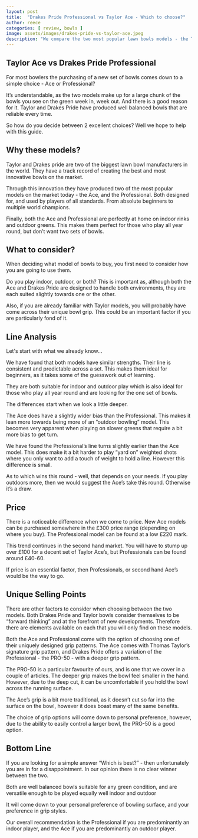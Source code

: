 ```yaml
---
layout: post
title:  "Drakes Pride Professional vs Taylor Ace - Which to choose?"
author: reece
categories: [ review, bowls ]
image: assets/images/drakes-pride-vs-taylor-ace.jpeg
description: "We compare the two most popular lawn bowls models - the Taylor Ace v Drakes Pride Professional - to see which one is the best for you"
---
```


## Taylor Ace vs Drakes Pride Professional

For most bowlers the purchasing of a new set of bowls comes down to a simple choice - Ace or Professional?

It’s understandable, as the two models make up for a large chunk of the bowls you see on the green week in, week out. And there is a good reason for it. Taylor and Drakes Pride have produced well balanced bowls that are reliable every time.

So how do you decide between 2 excellent choices? Well we hope to help with this guide.

## Why these models?

Taylor and Drakes pride are two of the biggest lawn bowl manufacturers in the world. They have a track record of creating the best and most innovative bowls on the market.

Through this innovation they have produced two of the most popular models on the market today - the Ace, and the Professional. Both designed for, and used by players of all standards. From absolute beginners to multiple world champions.

Finally, both the Ace and Professional are perfectly at home on indoor rinks and outdoor greens. This makes them perfect for those who play all year round, but don’t want two sets of bowls.


## What to consider?

When deciding what model of bowls to buy, you first need to consider how you are going to use them.

Do you play indoor, outdoor, or both? This is important as, although both the Ace and Drakes Pride are designed to handle both environments, they are each suited slightly towards one or the other.

Also, if you are already familiar with Taylor models, you will probably have come across their unique bowl grip. This could be an important factor if you are particularly fond of it.


## Line Analysis

Let's start with what we already know...

We have found that both models have similar strengths. Their line is consistent and predictable across a set. This makes them ideal for beginners, as it takes some of the guesswork out of learning. 

They are both suitable for indoor and outdoor play which is also ideal for those who play all year round and are looking for the one set of bowls.

The differences start when we look a little deeper.

The Ace does have a slightly wider bias than the Professional. This makes it lean more towards being more of an “outdoor bowling” model. This becomes very apparent when playing on slower greens that require a bit more bias to get turn.

We have found the Professional’s line turns slightly earlier than the Ace model. This does make it a bit harder to play “yard on” weighted shots where you only want to add a touch of weight to hold a line. However this difference is small.

As to which wins this round - well, that depends on your needs. If you play outdoors more, then we would suggest the Ace’s take this round. Otherwise it’s a draw.

## Price

There is a noticeable difference when we come to price. New Ace models can be purchased somewhere in the £300 price range (depending on where you buy). The Professional model can be found at a low £220 mark.

This trend continues in the second hand market. You will have to stump up over £100 for a decent set of Taylor Ace’s, but Professionals can be found around £40-60.

If price is an essential factor, then Professionals, or second hand Ace’s would be the way to go.

## Unique Selling Points

There are other factors to consider when choosing between the two models. Both Drakes Pride and Taylor bowls consider themselves to be “forward thinking” and at the forefront of new developments. Therefore there are elements available on each that you will only find on these models.

Both the Ace and Professional come with the option of choosing one of their uniquely designed grip patterns. The Ace comes with Thomas Taylor’s signature grip pattern, and
Drakes Pride offers a variation of the Professional - the PRO-50 - with a deeper grip pattern.

The PRO-50 is a particular favourite of ours, and is one that we cover in a couple of articles. The deeper grip makes the bowl feel smaller in the hand. However, due to the deep cut, it can be uncomfortable if you hold the bowl across the running surface.

The Ace’s grip is a bit more traditional, as it doesn’t cut so far into the surface on the bowl, however it does boast many of the same benefits. 

The choice of grip options will come down to personal preference, however, due to the ability to easily control a larger bowl, the PRO-50 is a good option.

## Bottom Line

If you are looking for a simple answer “Which is best?” - then unfortunately you are in for a disappointment. In our opinion there is no clear winner between the two.

Both are well balanced bowls suitable for any green condition, and are versatile enough to be played equally well indoor and outdoor

It will come down to your personal preference of bowling surface, and your preference in grip styles.

Our overall recommendation is the Professional if you are predominantly an indoor player, and the Ace if you are predominantly an outdoor player.
